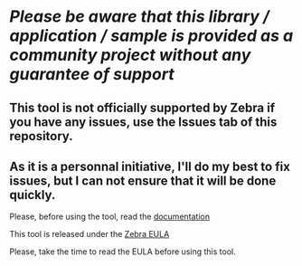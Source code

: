 *Please be aware that this library / application / sample is provided as a community project without any guarantee of support*
=========================================================
## This tool is not officially supported by Zebra if you have any issues, use the Issues tab of this repository.
## As it is a personnal initiative, I'll do my best to fix issues, but I can not ensure that it will be done quickly.

Please, before using the tool, read the [documentation](https://github.com/ltrudu/FXP20KeyInjector_Releases/blob/master/FXP20KeyInjector-HowTo.docx)

This tool is released under the [Zebra EULA](https://github.com/ltrudu/FXP20KeyInjector_Releases/blob/master/EULA.txt)

Please, take the time to read the EULA before using this tool.
